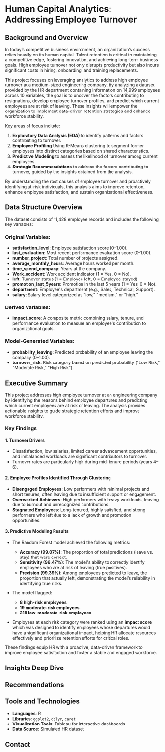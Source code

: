 # Human Capital Analytics: Addressing Employee Turnover

## Background and Overview
In today’s competitive business environment, an organization’s success relies heavily on its human capital. Talent retention is critical to maintaining a competitive edge, fostering innovation, and achieving long-term business goals. High employee turnover not only disrupts productivity but also incurs significant costs in hiring, onboarding, and training replacements. 

This project focuses on leveraging analytics to address high employee turnover at a medium-sized engineering company. By analyzing a dataset provided by the HR department containing information on 14,999 employees across 10 variables, the goal is to uncover the factors contributing to resignations, develop employee turnover profiles, and predict which current employees are at risk of leaving. These insights will empower the organization to implement data-driven retention strategies and enhance workforce stability.

Key areas of focus include:
1. **Exploratory Data Analysis (EDA)** to identify patterns and factors contributing to turnover.
2. **Employee Profiling** Using K-Means clustering to segment former employees into distinct categories based on shared characteristics.
3. **Predictive Modeling** to assess the likelihood of turnover among current employees.
4. **Strategic Recommendations** to address the factors contributing to turnover, guided by the insights obtained from the analysis.

By understanding the root causes of employee turnover and proactively identifying at-risk individuals, this analysis aims to improve retention, enhance employee satisfaction, and sustain organizational effectiveness.

## Data Structure Overview

The dataset consists of 11,428 employee records and includes the following key variables:

### Original Variables:
- **satisfaction_level**: Employee satisfaction score (0–1.00).
- **last_evaluation**: Most recent performance evaluation score (0–1.00).
- **number_project**: Total number of projects assigned.
- **average_monthly_hours**: Average hours worked per month.
- **time_spend_company**: Years at the company.
- **Work_accident**: Work accident indicator (1 = Yes, 0 = No).
- **left**: Turnover status (1 = Employee left, 0 = Employee stayed).
- **promotion_last_5years**: Promotion in the last 5 years (1 = Yes, 0 = No).
- **department**: Employee's department (e.g., Sales, Technical, Support).
- **salary**: Salary level categorized as "low," "medium," or "high."

### Derived Variables: 
- **impact_score**: A composite metric combining salary, tenure, and performance evaluation to measure an employee's contribution to organizational goals.
  
### Model-Generated Variables:
- **probability_leaving**: Predicted probability of an employee leaving the company (0–1.00).
- **turnover_risk**: Risk category based on predicted probability ("Low Risk," "Moderate Risk," "High Risk").


## Executive Summary
This project addresses high employee turnover at an engineering company by identifying the reasons behind employee departures and predicting which current employees are at risk of leaving. The analysis provides actionable insights to guide strategic retention efforts and improve workforce stability.

### Key Findings

#### 1. Turnover Drivers
- Dissatisfaction, low salaries, limited career advancement opportunities, and imbalanced workloads are significant contributors to turnover.
- Turnover rates are particularly high during mid-tenure periods (years 4–6).

#### 2. Employee Profiles Identified Through Clustering
- **Disengaged Employees**: Low performers with minimal projects and short tenures, often leaving due to insufficient support or engagement.
- **Overworked Achievers**: High performers with heavy workloads, leaving due to burnout and unrecognized contributions.
- **Stagnated Employees**: Long-tenured, highly satisfied, and strong performers who left due to a lack of growth and promotion opportunities.

#### 3. Predictive Modeling Results
- The Random Forest model achieved the following metrics:
  - **Accuracy (99.07%)**: The proportion of total predictions (leave vs. stay) that were correct.
  - **Sensitivity (96.47%)**: The model's ability to correctly identify employees who are at risk of leaving (true positives).
  - **Precision (99.39%)**: Among employees predicted to leave, the proportion that actually left, demonstrating the model’s reliability in identifying true risks.
- The model flagged:
  - **8 high-risk employees**
  - **19 moderate-risk employees**
  - **218 low-moderate-risk employees**
    
- Employees at each risk category were ranked using an **impact score** which was designed to identify employees whose departures would have a significant organizational impact, helping HR allocate resources effectively and prioritize retention efforts for critical roles.


These findings equip HR with a proactive, data-driven framework to improve employee satisfaction and foster a stable and engaged workforce.

## Insights Deep Dive


## Recommendations

## Tools and Technologies
- **Languages**: R
- **Libraries**: `ggplot2`, `dplyr`, `caret`
- **Visualization Tools**: Tableau for interactive dashboards
- **Data Source**: Simulated HR dataset

## Contact

